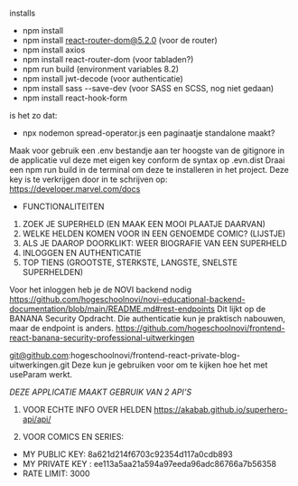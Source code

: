 installs 
- npm install
- npm install react-router-dom@5.2.0 (voor de router)
- npm install axios
- npm install react-router-dom (voor tabladen?)
- npm run build (environment variables 8.2)
- npm install jwt-decode (voor authenticatie)
- npm install sass --save-dev (voor SASS en SCSS, nog niet gedaan)
- npm install react-hook-form

is het zo dat:
- npx nodemon spread-operator.js een paginaatje standalone maakt?


Maak voor gebruik een .env bestandje aan ter hoogste van de gitignore in de applicatie
vul deze met eigen key conform de syntax op .evn.dist 
Draai een npm run build in de terminal om deze te installeren in het project.
Deze key is te verkrijgen door in te schrijven op: https://developer.marvel.com/docs


- FUNCTIONALITEITEN
1) ZOEK JE SUPERHELD (EN MAAK EEN MOOI PLAATJE DAARVAN)
2) WELKE HELDEN KOMEN VOOR IN EEN GENOEMDE COMIC? (LIJSTJE)
3) ALS JE DAAROP DOORKLIKT: WEER BIOGRAFIE VAN EEN SUPERHELD
4) INLOGGEN EN AUTHENTICATIE
5) TOP TIENS (GROOTSTE, STERKSTE, LANGSTE, SNELSTE SUPERHELDEN)



Voor het inloggen heb je de NOVI backend nodig
https://github.com/hogeschoolnovi/novi-educational-backend-documentation/blob/main/README.md#rest-endpoints
Dit lijkt op de BANANA Security Opdracht. Die authenticatie kun je praktisch nabouwen, maar de endpoint is anders.
https://github.com/hogeschoolnovi/frontend-react-banana-security-professional-uitwerkingen



git@github.com:hogeschoolnovi/frontend-react-private-blog-uitwerkingen.git
Deze kun je gebruiken voor om te kijken hoe het met useParam werkt.


_DEZE APPLICATIE MAAKT GEBRUIK VAN 2 API'S_
1. VOOR ECHTE INFO OVER HELDEN
  https://akabab.github.io/superhero-api/api/

2. VOOR COMICS EN SERIES:
- MY PUBLIC KEY: 8a621d214f6703c92354d117a0cdb893
- MY PRIVATE KEY : ee113a5aa21a594a97eeda96adc86766a7b56358
- RATE LIMIT: 3000
